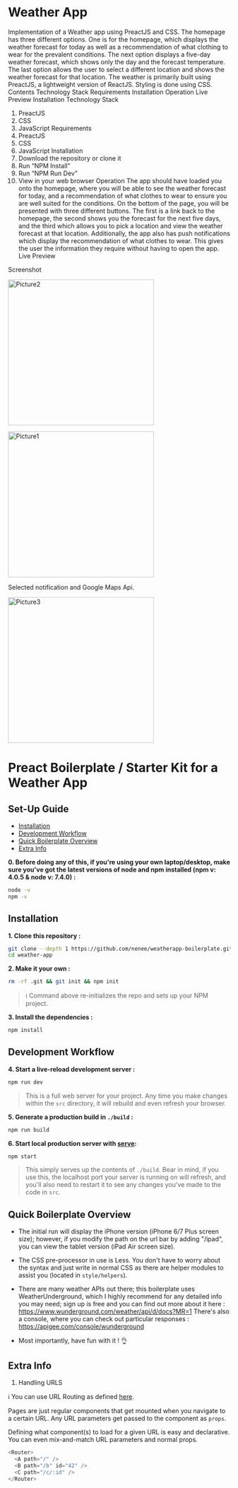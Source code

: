  

#  Weather App
Implementation of a Weather app using PreactJS and CSS.
The homepage has three different options. One is for the homepage, which displays the weather forecast for today as well as a recommendation of what clothing to wear for the prevalent conditions. The next option displays a five-day weather forecast, which shows only the day and the forecast temperature. The last option allows the user to select a different location and shows the weather forecast for that location.
The weather is primarily built using PreactJS, a lightweight version of ReactJS. Styling is done using CSS.
Contents
Technology Stack
Requirements
Installation
Operation
Live Preview
Installation
Technology Stack
1.    PreactJS
2.    CSS
3.    JavaScript
Requirements
1.    PreactJS
2.    CSS
3.    JavaScript
Installation
1.    Download the repository or clone it
2.    Run “NPM Install”
3.    Run “NPM Run Dev”
4.    View in your web browser
Operation
The app should have loaded you onto the homepage, where you will be able to see the weather forecast for today, and a recommendation of what clothes to wear to ensure you are well suited for the conditions. On the bottom of the page, you will be presented with three different buttons. The first is a link back to the homepage, the second shows you the forecast for the next five days, and the third which allows you to pick a location and view the weather forecast at that location.
Additionally, the app also has push notifications which display the recommendation of what clothes to wear. This gives the user the information they require without having to open the app.
Live Preview

Screenshot


<a href="https://ibb.co/hehuUn"><img src="https://image.ibb.co/kbA3N7/Picture2.png" alt="Picture2" width="330" hight="700" border="0"></a>

<a href="https://ibb.co/mB42FS"><img src="https://image.ibb.co/hpiJpn/Picture1.png" alt="Picture1" width="330" hight="700" border="0"></a>

Selected notification and Google Maps Api.

<a href="https://ibb.co/bKef27"><img src="https://preview.ibb.co/jmAW9n/picture3.jpg" alt="Picture3" width="330" hight="700"  border="0"></a>











# Preact Boilerplate / Starter Kit for a Weather App

## Set-Up Guide
- [Installation](#installation)
- [Development Workflow](#development-workflow)
- [Quick Boilerplate Overview](#quick-boilerplate-overview)
- [Extra Info](#extra-info)

**0. Before doing any of this, if you're using your own laptop/desktop, make sure you've got the latest versions of node and npm installed (npm v: 4.0.5 & node v: 7.4.0) :**

```sh
node -v
npm -v
```

## Installation

**1. Clone this repository :**

```sh
git clone --depth 1 https://github.com/nenee/weatherapp-boilerplate.git weather-app
cd weather-app
```

**2. Make it your own :**

```sh
rm -rf .git && git init && npm init
```

> :information_source: Command above re-initializes the repo and sets up your NPM project.


**3. Install the dependencies :**

```sh
npm install
```

## Development Workflow


**4. Start a live-reload development server :**

```sh
npm run dev
```

> This is a full web server for your project. Any time you make changes within the `src` directory, it will rebuild and even refresh your browser.


**5. Generate a production build in `./build` :**

```sh
npm run build
```

**6. Start local production server with [serve](https://github.com/zeit/serve):**

```sh
npm start
```

> This simply serves up the contents of `./build`. Bear in mind, if you use this, the localhost port your server is running on will refresh, and you'll also need to restart it to see any changes you've made to the code in `src`.


## Quick Boilerplate Overview

- The initial run will display the iPhone version (iPhone 6/7 Plus screen size); however, if you modify the path on the url bar by adding "/ipad", you can view the tablet version (iPad Air screen size).

- The CSS pre-processor in use is Less. You don't have to worry about the syntax and just write in normal CSS as there are helper modules to assist you (located in `style/helpers`).

- There are many weather APIs out there; this boilerplate uses WeatherUnderground, which I highly recommend for any detailed info you may need; sign up is free and you can find out more about it here : 
https://www.wunderground.com/weather/api/d/docs?MR=1 There's also a console, where you can check out particular responses : https://apigee.com/console/wunderground

- Most importantly, have fun with it ! 👌


## Extra Info

1. Handling URLS

:information_source: You can use URL Routing as defined [here](http://git.io/preact-router).

Pages are just regular components that get mounted when you navigate to a certain URL. Any URL parameters get passed to the component as `props`.

Defining what component(s) to load for a given URL is easy and declarative. You can even mix-and-match URL parameters and normal props.

```js
<Router>
  <A path="/" />
  <B path="/b" id="42" />
  <C path="/c/:id" />
</Router>
```
